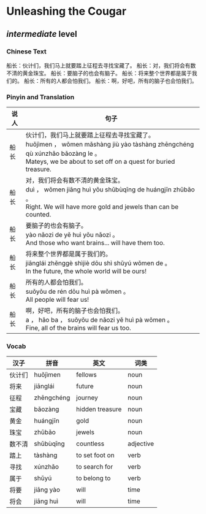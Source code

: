 # Unleashing the Cougar
## *intermediate* level

### Chinese Text
船长：伙计们，我们马上就要踏上征程去寻找宝藏了。
船长：对，我们将会有数不清的黄金珠宝。
船长：要脑子的也会有脑子。
船长：将来整个世界都是属于我们的。
船长：所有的人都会怕我们。
船长：啊，好吧，所有的脑子也会怕我们。

### Pinyin and Translation
|说人|句子|
|----|----|
|船长|伙计们，我们马上就要踏上征程去寻找宝藏了。<br />huǒjìmen ， wǒmen mǎshàng jiù yào tàshàng zhēngchéng qù xúnzhǎo bǎozàng le 。<br />Mateys, we be about to set off on a quest for buried treasure.|
|船长|对，我们将会有数不清的黄金珠宝。<br />duì ， wǒmen jiāng huì yǒu shǔbùqīng de huángjīn zhūbǎo 。<br />Right. We will have more gold and jewels than can be counted.|
|船长|要脑子的也会有脑子。<br />yào nǎozi de yě huì yǒu nǎozi 。<br />And those who want brains... will have them too.|
|船长|将来整个世界都是属于我们的。<br />jiānglái zhěnggè shìjiè dōu shì shǔyú wǒmen de 。<br />In the future, the whole world will be ours!|
|船长|所有的人都会怕我们。<br />suǒyǒu de rén dōu huì pà wǒmen 。<br />All people will fear us!|
|船长|啊，好吧，所有的脑子也会怕我们。<br />a ， hǎo ba ， suǒyǒu de nǎozi yě huì pà wǒmen 。<br />Fine, all of the brains will fear us too.|
### Vocab
|汉子|拼音|英文|词类|
|----|----|----|----|
|伙计们|huǒjìmen|fellows|noun|
|将来|jiānglái|future|noun|
|征程|zhēngchéng|journey|noun|
|宝藏|bǎozàng|hidden treasure|noun|
|黄金|huángjīn|gold|noun|
|珠宝|zhūbǎo|jewels|noun|
|数不清|shǔbùqīng|countless|adjective|
|踏上|tàshàng|to set foot on|verb|
|寻找|xúnzhǎo|to search for|verb|
|属于|shǔyú|to belong to|verb|
|将要|jiāng yào|will|time|
|将会|jiāng huì|will|time|